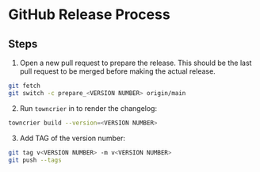 # GitHub Release Process

## Steps

1. Open a new pull request to prepare the release. This should be the last pull
  request to be merged before making the actual release.

  ```bash
  git fetch
  git switch -c prepare_<VERSION NUMBER> origin/main
  ```

2. Run `towncrier` in to render the changelog:

  ```bash
  towncrier build --version=<VERSION NUMBER>
  ```

3. Add TAG of the version number:

  ```bash
  git tag v<VERSION NUMBER> -m v<VERSION NUMBER>
  git push --tags
  ```
